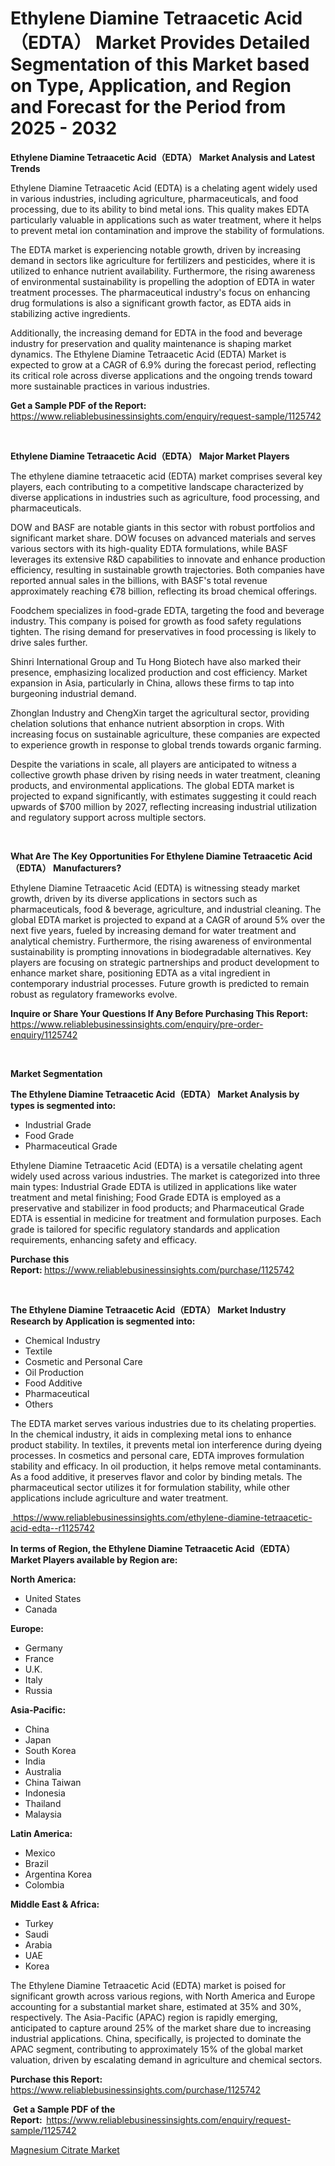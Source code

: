 <p><h1>Ethylene Diamine Tetraacetic Acid（EDTA） Market Provides Detailed Segmentation of this Market based on Type, Application, and Region and Forecast for the Period from 2025 - 2032</h1></p><p><strong>Ethylene Diamine Tetraacetic Acid（EDTA） Market Analysis and Latest Trends</strong></p>
<p><p>Ethylene Diamine Tetraacetic Acid (EDTA) is a chelating agent widely used in various industries, including agriculture, pharmaceuticals, and food processing, due to its ability to bind metal ions. This quality makes EDTA particularly valuable in applications such as water treatment, where it helps to prevent metal ion contamination and improve the stability of formulations.</p><p>The EDTA market is experiencing notable growth, driven by increasing demand in sectors like agriculture for fertilizers and pesticides, where it is utilized to enhance nutrient availability. Furthermore, the rising awareness of environmental sustainability is propelling the adoption of EDTA in water treatment processes. The pharmaceutical industry's focus on enhancing drug formulations is also a significant growth factor, as EDTA aids in stabilizing active ingredients. </p><p>Additionally, the increasing demand for EDTA in the food and beverage industry for preservation and quality maintenance is shaping market dynamics. The Ethylene Diamine Tetraacetic Acid (EDTA) Market is expected to grow at a CAGR of 6.9% during the forecast period, reflecting its critical role across diverse applications and the ongoing trends toward more sustainable practices in various industries.</p></p>
<p><strong>Get a Sample PDF of the Report:&nbsp;</strong> <a href="https://www.reliablebusinessinsights.com/enquiry/request-sample/1125742?utm_campaign=3288&utm_medium=2&utm_source=Github&utm_content=ia&utm_term=21032025&utm_id=ethylene-diamine-tetraacetic-acidedta">https://www.reliablebusinessinsights.com/enquiry/request-sample/1125742</a></p>
<p>&nbsp;</p>
<p><strong>Ethylene Diamine Tetraacetic Acid（EDTA） Major Market Players</strong></p>
<p><p>The ethylene diamine tetraacetic acid (EDTA) market comprises several key players, each contributing to a competitive landscape characterized by diverse applications in industries such as agriculture, food processing, and pharmaceuticals.</p><p>DOW and BASF are notable giants in this sector with robust portfolios and significant market share. DOW focuses on advanced materials and serves various sectors with its high-quality EDTA formulations, while BASF leverages its extensive R&D capabilities to innovate and enhance production efficiency, resulting in sustainable growth trajectories. Both companies have reported annual sales in the billions, with BASF's total revenue approximately reaching €78 billion, reflecting its broad chemical offerings.</p><p>Foodchem specializes in food-grade EDTA, targeting the food and beverage industry. This company is poised for growth as food safety regulations tighten. The rising demand for preservatives in food processing is likely to drive sales further.</p><p>Shinri International Group and Tu Hong Biotech have also marked their presence, emphasizing localized production and cost efficiency. Market expansion in Asia, particularly in China, allows these firms to tap into burgeoning industrial demand.</p><p>Zhonglan Industry and ChengXin target the agricultural sector, providing chelation solutions that enhance nutrient absorption in crops. With increasing focus on sustainable agriculture, these companies are expected to experience growth in response to global trends towards organic farming.</p><p>Despite the variations in scale, all players are anticipated to witness a collective growth phase driven by rising needs in water treatment, cleaning products, and environmental applications. The global EDTA market is projected to expand significantly, with estimates suggesting it could reach upwards of $700 million by 2027, reflecting increasing industrial utilization and regulatory support across multiple sectors.</p></p>
<p>&nbsp;</p>
<p><strong>What Are The Key Opportunities For Ethylene Diamine Tetraacetic Acid（EDTA） Manufacturers?</strong></p>
<p><p>Ethylene Diamine Tetraacetic Acid (EDTA) is witnessing steady market growth, driven by its diverse applications in sectors such as pharmaceuticals, food & beverage, agriculture, and industrial cleaning. The global EDTA market is projected to expand at a CAGR of around 5% over the next five years, fueled by increasing demand for water treatment and analytical chemistry. Furthermore, the rising awareness of environmental sustainability is prompting innovations in biodegradable alternatives. Key players are focusing on strategic partnerships and product development to enhance market share, positioning EDTA as a vital ingredient in contemporary industrial processes. Future growth is predicted to remain robust as regulatory frameworks evolve.</p></p>
<p><strong>Inquire or Share Your Questions If Any Before Purchasing This Report:</strong> <a href="https://www.reliablebusinessinsights.com/enquiry/pre-order-enquiry/1125742?utm_campaign=3288&utm_medium=2&utm_source=Github&utm_content=ia&utm_term=21032025&utm_id=ethylene-diamine-tetraacetic-acidedta">https://www.reliablebusinessinsights.com/enquiry/pre-order-enquiry/1125742</a></p>
<p>&nbsp;</p>
<p><strong>Market Segmentation</strong></p>
<p><strong>The Ethylene Diamine Tetraacetic Acid（EDTA） Market Analysis by types is segmented into:</strong></p>
<p><ul><li>Industrial Grade</li><li>Food Grade</li><li>Pharmaceutical Grade</li></ul></p>
<p><p>Ethylene Diamine Tetraacetic Acid (EDTA) is a versatile chelating agent widely used across various industries. The market is categorized into three main types: Industrial Grade EDTA is utilized in applications like water treatment and metal finishing; Food Grade EDTA is employed as a preservative and stabilizer in food products; and Pharmaceutical Grade EDTA is essential in medicine for treatment and formulation purposes. Each grade is tailored for specific regulatory standards and application requirements, enhancing safety and efficacy.</p></p>
<p><strong>Purchase this Report:&nbsp;</strong><a href="https://www.reliablebusinessinsights.com/purchase/1125742?utm_campaign=3288&utm_medium=2&utm_source=Github&utm_content=ia&utm_term=21032025&utm_id=ethylene-diamine-tetraacetic-acidedta">https://www.reliablebusinessinsights.com/purchase/1125742</a></p>
<p>&nbsp;</p>
<p><strong>The Ethylene Diamine Tetraacetic Acid（EDTA） Market Industry Research by Application is segmented into:</strong></p>
<p><ul><li>Chemical Industry</li><li>Textile</li><li>Cosmetic and Personal Care</li><li>Oil Production</li><li>Food Additive</li><li>Pharmaceutical</li><li>Others</li></ul></p>
<p><p>The EDTA market serves various industries due to its chelating properties. In the chemical industry, it aids in complexing metal ions to enhance product stability. In textiles, it prevents metal ion interference during dyeing processes. In cosmetics and personal care, EDTA improves formulation stability and efficacy. In oil production, it helps remove metal contaminants. As a food additive, it preserves flavor and color by binding metals. The pharmaceutical sector utilizes it for formulation stability, while other applications include agriculture and water treatment.</p></p>
<p><a href="https://www.reliablebusinessinsights.com/ethylene-diamine-tetraacetic-acid-edta--r1125742?utm_campaign=3288&utm_medium=2&utm_source=Github&utm_content=ia&utm_term=21032025&utm_id=ethylene-diamine-tetraacetic-acidedta">&nbsp;https://www.reliablebusinessinsights.com/ethylene-diamine-tetraacetic-acid-edta--r1125742</a></p>
<p><strong>In terms of Region, the Ethylene Diamine Tetraacetic Acid（EDTA） Market Players available by Region are:</strong></p>
<p>
    <p> <strong> North America: </strong>
        <ul>
            <li>United States</li>
            <li>Canada</li>
        </ul>
        </p> 
    <p> <strong> Europe: </strong>
        <ul>
            <li>Germany</li>
            <li>France</li>
            <li>U.K.</li>
            <li>Italy</li>
            <li>Russia</li>
        </ul>
        </p> 
    <p> <strong> Asia-Pacific: </strong>
        <ul>
            <li>China</li>
            <li>Japan</li>
            <li>South Korea</li>
            <li>India</li>
            <li>Australia</li>
            <li>China Taiwan</li>
            <li>Indonesia</li>
            <li>Thailand</li>
            <li>Malaysia</li>
        </ul>
        </p> 
    <p> <strong> Latin America: </strong>
        <ul>
            <li>Mexico</li>
            <li>Brazil</li>
            <li>Argentina Korea</li>
            <li>Colombia</li>
        </ul>
        </p> 
    <p> <strong> Middle East & Africa: </strong>
        <ul>
            <li>Turkey</li>
            <li>Saudi</li>
            <li>Arabia</li>
            <li>UAE</li>
            <li>Korea</li>
        </ul>
    </p>
    </p>
<p><p>The Ethylene Diamine Tetraacetic Acid (EDTA) market is poised for significant growth across various regions, with North America and Europe accounting for a substantial market share, estimated at 35% and 30%, respectively. The Asia-Pacific (APAC) region is rapidly emerging, anticipated to capture around 25% of the market share due to increasing industrial applications. China, specifically, is projected to dominate the APAC segment, contributing to approximately 15% of the global market valuation, driven by escalating demand in agriculture and chemical sectors.</p></p>
<p><strong>Purchase this Report: </strong><a href="https://www.reliablebusinessinsights.com/purchase/1125742?utm_campaign=3288&utm_medium=2&utm_source=Github&utm_content=ia&utm_term=21032025&utm_id=ethylene-diamine-tetraacetic-acidedta">https://www.reliablebusinessinsights.com/purchase/1125742</a></p>
<p>&nbsp;<strong>Get a Sample PDF of the Report:&nbsp;&nbsp;</strong><a href="https://www.reliablebusinessinsights.com/enquiry/request-sample/1125742?utm_campaign=3288&utm_medium=2&utm_source=Github&utm_content=ia&utm_term=21032025&utm_id=ethylene-diamine-tetraacetic-acidedta">https://www.reliablebusinessinsights.com/enquiry/request-sample/1125742</a></p>
<p><strong></strong></p>
<p><p><a href="https://github.com/shamyzinniwl/Market-Research-Report-List-1/blob/main/magnesium-citrate-market.md?utm_campaign=3288&utm_medium=2&utm_source=Github&utm_content=ia&utm_term=21032025&utm_id=ethylene-diamine-tetraacetic-acidedta">Magnesium Citrate Market</a></p></p>